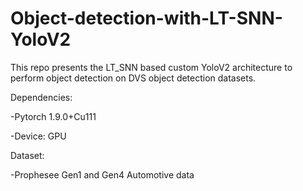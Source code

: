 # Object-detection-with-LT-SNN-YoloV2
This repo presents the LT_SNN based custom YoloV2 architecture to perform object detection on DVS object detection datasets.

Dependencies:

  -Pytorch 1.9.0+Cu111
  
  -Device: GPU
  
Dataset:

  -Prophesee Gen1 and Gen4 Automotive data
